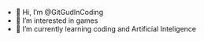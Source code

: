 - 👋 Hi, I’m @GitGudInCoding
- 👀 I’m interested in games
- 🌱 I’m currently learning coding and Artificial Inteligence

<!---
GitGudInCoding/GitGudInCoding is a ✨ special ✨ repository because its `README.md` (this file) appears on your GitHub profile.
You can click the Preview link to take a look at your changes.
--->

